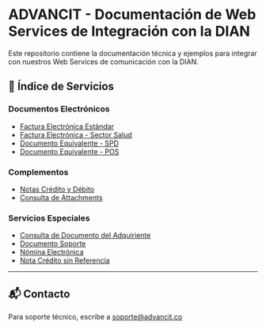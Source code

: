 # ADVANCIT - Documentación de Web Services de Integración con la DIAN

Este repositorio contiene la documentación técnica y ejemplos para integrar con nuestros Web Services de comunicación con la DIAN.

## 📌 Índice de Servicios

### Documentos Electrónicos
- [Factura Electrónica Estándar](./factura-electronica/)
- [Factura Electrónica - Sector Salud](./factura-sector-salud/)
- [Documento Equivalente - SPD](./documentos-equivalentes/SPD/)
- [Documento Equivalente - POS](./documentos-equivalentes/POS/)

### Complementos
- [Notas Crédito y Débito](./notas/)
- [Consulta de Attachments](./consulta-attachments/)

### Servicios Especiales
- [Consulta de Documento del Adquiriente](./consulta-adquiriente/)
- [Documento Soporte](./documento-soporte/)
- [Nómina Electrónica](./nomina-electronica/)
- [Nota Crédito sin Referencia](./nota-credito-sin-referencia/)

---

## 📬 Contacto

Para soporte técnico, escribe a soporte@advancit.co
